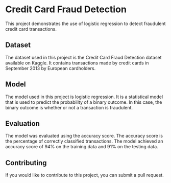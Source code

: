 # Credit Card Fraud Detection

This project demonstrates the use of logistic regression to detect fraudulent credit card transactions.

## Dataset

The dataset used in this project is the Credit Card Fraud Detection dataset available on Kaggle. It contains transactions made by credit cards in September 2013 by European cardholders.

## Model

The model used in this project is logistic regression. It is a statistical model that is used to predict the probability of a binary outcome. In this case, the binary outcome is whether or not a transaction is fraudulent.

## Evaluation

The model was evaluated using the accuracy score. The accuracy score is the percentage of correctly classified transactions. The model achieved an accuracy score of 94% on the training data and 91% on the testing data.


## Contributing

If you would like to contribute to this project, you can submit a pull request.
